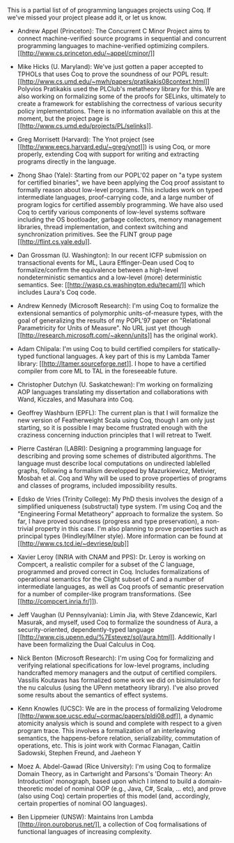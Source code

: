 This is a partial list of of programming languages projects using Coq.  If we've missed your project please add it, or let us know.

 * Andrew Appel (Princeton): The Concurrent C Minor Project aims to connect machine-verified source programs in sequential and concurrent programming languages to machine-verified optimizing compilers.  [[http://www.cs.princeton.edu/~appel/cminor/]]

 * Mike Hicks (U. Maryland): We've just gotten a paper accepted to TPHOLs that uses Coq to prove the soundness of our POPL result: [[http://www.cs.umd.edu/~mwh/papers/pratikakis08context.html]] Polyvios Pratikakis used the PLClub's metatheory library for this.  We are also working on formalizing some of the proofs for SELinks, ultimately to create a framework for establishing the correctness of various security policy implementations.  There is no information available on this at the moment, but the project page is [[http://www.cs.umd.edu/projects/PL/selinks]].

 * Greg Morrisett (Harvard): The Ynot project (see [[http://www.eecs.harvard.edu/~greg/ynot]]) is using Coq, or more properly, extending Coq with support for writing and extracting programs directly in the language. 

 * Zhong Shao (Yale): Starting from our POPL'02 paper on "a type system for certified binaries", we have been applying the Coq proof assistant to formally reason about low-level programs.  This includes work on typed intermediate languages, proof-carrying code, and a large number of program logics for certified assembly programming. We have also used Coq to certify various components of low-level systems software including the OS bootloader, garbage collectors, memory management libraries, thread implementation, and context switching and synchronization primitives. See the FLINT group page [[http://flint.cs.yale.edu]].

 * Dan Grossman (U. Washington): In our recent ICFP submission on transactional events for ML, Laura Effinger-Dean used Coq to formalize/confirm the equivalence between a high-level nondeterministic semantics and a low-level (more) deterministic semantics.  See: [[http://wasp.cs.washington.edu/tecaml/]] which includes Laura's Coq code.

 * Andrew Kennedy (Microsoft Research): I'm using Coq to formalize the extensional semantics of polymorphic units-of-measure types, with the goal of generalizing the results of my POPL'97 paper on "Relational Parametricity for Units of Measure".  No URL just yet (though [[http://research.microsoft.com/~akenn/units]] has the original work).

 * Adam Chlipala: I'm using Coq to build certified compilers for statically-typed functional languages.  A key part of this is my Lambda Tamer library:  [[http://ltamer.sourceforge.net]].  I hope to have a certified compiler from core ML to TAL in the foreseeable future.

 * Christopher Dutchyn (U. Saskatchewan): I'm working on formalizing AOP languages translating my dissertation and collaborations with Wand, Kiczales, and Masuhara into Coq.

 * Geoffrey Washburn (EPFL): The current plan is that I will formalize the new version of Featherweight Scala using Coq, though I am only just starting, so it is possible I may become frustrated enough with the craziness concerning induction principles that I will retreat to Twelf. 

 * Pierre Castéran (LABRI): Designing a programming language for describing and proving some schemes of distributed algorithms. The language must describe local computations on undirected lablelled graphs, following a formalism developped by Mazurkiewicz, Metivier, Mosbah et al. Coq and Why will be used to prove properties of programs and classes of programs, included impossibility results.

 * Edsko de Vries (Trinity College): My PhD thesis involves the design of a simplified uniqueness (substructal) type system. I'm using Coq and the "Engineering Formal Metatheory" approach to formalize the system. So far, I have proved soundness (progress and type preservation), a non-trivial property in this case. I'm also planning to prove properties such as principal types (Hindley/Milner style). More information can be found at [[http://www.cs.tcd.ie/~devriese/pub]]

 * Xavier Leroy (INRIA with CNAM and PPS):  Dr. Leroy is working on Compcert, a realistic compiler for a subset of the C language, programmed and proved correct in Coq.  Includes formalizations of operational semantics for the Clight subset of C and a number of intermediate languages, as well as Coq proofs of semantic preservation for a number of compiler-like program transformations.  (See [[http://compcert.inria.fr/]]).

 * Jeff Vaughan (U Pennsylvania):  Limin Jia, with Steve Zdancewic, Karl Masurak, and myself, used Coq to formalize the soundness of Aura, a security-oriented, dependently-typed language [[http://www.cis.upenn.edu/%7Estevez/sol/aura.html]].  Additionally I have been formalizing the Dual Calculus in Coq.

 * Nick Benton (Microsoft Research): I'm using Coq for formalizing and verifying relational specifications for low-level programs, including handcrafted memory managers and the output of certified compilers. Vassilis Koutavas has formalized some work we did on bisimulation for the nu calculus (using the UPenn metatheory library). I've also proved some results about the semantics of effect systems.

 * Kenn Knowles (UCSC): We are in the process of formalizing Velodrome [[http://www.soe.ucsc.edu/~cormac/papers/pldi08.pdf]], a dynamic atomicity analysis which is sound and complete with respect to a given program trace.  This involves a formalization of an interleaving semantics, the happens-before relation, serializability, commutation of operations, etc. This is joint work with Cormac Flanagan, Caitlin Sadowski, Stephen Freund, and Jaeheon Y

 * Moez A. Abdel-Gawad (Rice University): I'm using Coq to formalize Domain Theory, as in Cartwright and Parsons's 'Domain Theory: An Introduction' monograph, based upon which I intend to build a domain-theoretic model of nominal OOP (e.g., Java, C#, Scala, ... etc), and prove (also using Coq) certain properties of this model (and, accordingly, certain properties of nominal OO languages).

 * Ben Lippmeier (UNSW): Maintains Iron Lambda [[http://iron.ouroborus.net/]], a collection of Coq formalisations of functional languages of increasing complexity.
